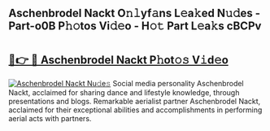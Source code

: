 ## Aschenbrodel Nackt O𝚗𝚕yf𝚊ns L𝚎a𝚔ed N𝚞𝚍es - Part-o0B P𝚑𝚘tos Vi𝚍𝚎o - H𝚘𝚝 Part L𝚎a𝚔s cBCPv

# <h2><a href="http://kf7zky.oniu.top/?m=Aschenbrodel+Nackt">🔗👉 🔴 Aschenbrodel Nackt P𝚑ot𝚘𝚜 V𝚒d𝚎o</a></h2>

[![Aschenbrodel Nackt Nu𝚍e𝚜](https://i.imgur.com/0qMVB7G.gif)](http://kf7zky.oniu.top/?m=Aschenbrodel+Nackt)
Social media personality Aschenbrodel Nackt, acclaimed for sharing dance and lifestyle knowledge, through presentations and blogs. Remarkable aerialist partner Aschenbrodel Nackt, acclaimed for their exceptional abilities and accomplishments in performing aerial acts with partners.  
